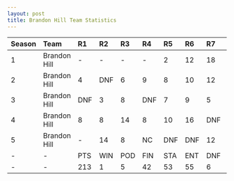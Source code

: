 ```yaml
---
layout: post 
title: Brandon Hill Team Statistics
--- 
```


| Season   | Team         | R1   | R2   | R3   | R4   | R5   | R6   | R7   | R8   | R9   | R10   | R11   | R12   | Pts   | Pos   |
|:---------|:-------------|:-----|:-----|:-----|:-----|:-----|:-----|:-----|:-----|:-----|:------|:------|:------|:------|:------|
| 1        | Brandon Hill | -    | -    | -    | -    | 2    | 12   | 18   | 19   | 3    | 12    | 7     | 1     | 71    | 6     |
| 2        | Brandon Hill | 4    | DNF  | 6    | 9    | 8    | 10   | 12   | 4    | 3    | 11    | 6     | 11    | 60    | 6     |
| 3        | Brandon Hill | DNF  | 3    | 8    | DNF  | 7    | 9    | 5    | 5    | 9    | DNF   | 5     | 5     | 63    | 5     |
| 4        | Brandon Hill | 8    | 8    | 14   | 8    | 10   | 16   | DNF  | 12   | DNQ  | DNF   | DNQ   | 15    | 13    | 11    |
| 5        | Brandon Hill | -    | 14   | 8    | NC   | DNF  | DNF  | 12   | DNF  | 8    | DNF   | 14    | 14    | 6     | 12    |
| -        | -            | PTS  | WIN  | POD  | FIN  | STA  | ENT  | DNF  | SOP  | DNQ  | %Fin  | PPR   | BST   | CHA   | RNK   |
| -        | -            | 213  | 1    | 5    | 42   | 53   | 55   | 6    | 27   | 2    | 79.2  | 3.87  | 1     | 0     | 7     |